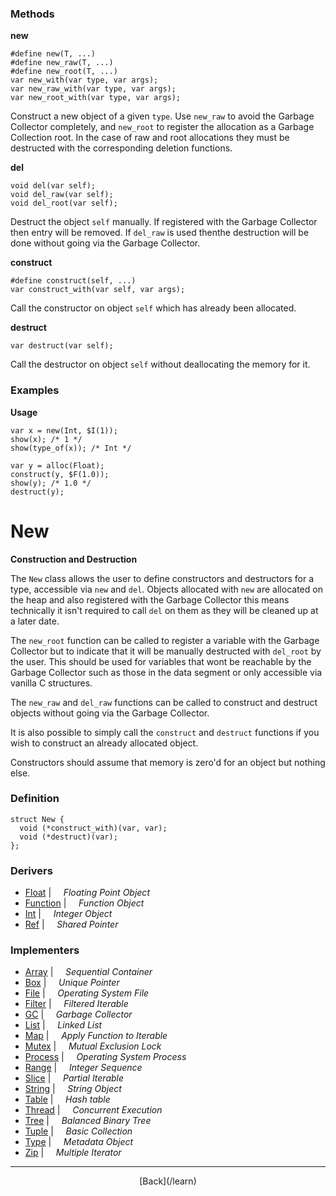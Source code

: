   <div class="row">
  <div class="col-xs-6 col-md-6">

### Methods

__new__

    #define new(T, ...)
    #define new_raw(T, ...)
    #define new_root(T, ...)
    var new_with(var type, var args);
    var new_raw_with(var type, var args);
    var new_root_with(var type, var args);

Construct a new object of a given `type`. Use `new_raw` to avoid the Garbage Collector completely, and `new_root` to register the allocation as a Garbage Collection root. In the case of raw and root allocations they must be destructed with the corresponding deletion functions.

__del__

    void del(var self);
    void del_raw(var self);
    void del_root(var self);

Destruct the object `self` manually. If registered with the Garbage Collector then entry will be removed. If `del_raw` is used thenthe destruction will be done without going via the Garbage Collector.

__construct__

    #define construct(self, ...)
    var construct_with(var self, var args);

Call the constructor on object `self` which has already been allocated.

__destruct__

    var destruct(var self);

Call the destructor on object `self` without deallocating the memory for it.

### Examples

__Usage__

    var x = new(Int, $I(1));
    show(x); /* 1 */
    show(type_of(x)); /* Int */
    
    var y = alloc(Float);
    construct(y, $F(1.0));
    show(y); /* 1.0 */
    destruct(y);
    



  </div>
  <div class="col-xs-6 col-md-6">

# New
__Construction and Destruction__

The `New` class allows the user to define constructors and destructors for a type, accessible via `new` and `del`. Objects allocated with `new` are allocated on the heap and also registered with the Garbage Collector this means technically it isn't required to call `del` on them as they will be cleaned up at a later date.

The `new_root` function can be called to register a variable with the Garbage Collector but to indicate that it will be manually destructed with `del_root` by the user. This should be used for variables that wont be reachable by the Garbage Collector such as those in the data segment or only accessible via vanilla C structures.

The `new_raw` and `del_raw` functions can be called to construct and destruct objects without going via the Garbage Collector.

It is also possible to simply call the `construct` and `destruct` functions if you wish to construct an already allocated object.

Constructors should assume that memory is zero'd for an object but nothing else.

### Definition

    struct New {
      void (*construct_with)(var, var);
      void (*destruct)(var);
    };
    

### Derivers

* <span class="docitem">[Float](/learn/float)</span> | &nbsp; &nbsp;   _Floating Point Object_
* <span class="docitem">[Function](/learn/function)</span> | &nbsp; &nbsp;   _Function Object_
* <span class="docitem">[Int](/learn/int)</span> | &nbsp; &nbsp;   _Integer Object_
* <span class="docitem">[Ref](/learn/ref)</span> | &nbsp; &nbsp;   _Shared Pointer_
### Implementers

* <span class="docitem">[Array](/learn/array)</span> | &nbsp; &nbsp;   _Sequential Container_
* <span class="docitem">[Box](/learn/box)</span> | &nbsp; &nbsp;   _Unique Pointer_
* <span class="docitem">[File](/learn/file)</span> | &nbsp; &nbsp;   _Operating System File_
* <span class="docitem">[Filter](/learn/filter)</span> | &nbsp; &nbsp;   _Filtered Iterable_
* <span class="docitem">[GC](/learn/gc)</span> | &nbsp; &nbsp;   _Garbage Collector_
* <span class="docitem">[List](/learn/list)</span> | &nbsp; &nbsp;   _Linked List_
* <span class="docitem">[Map](/learn/map)</span> | &nbsp; &nbsp;   _Apply Function to Iterable_
* <span class="docitem">[Mutex](/learn/mutex)</span> | &nbsp; &nbsp;   _Mutual Exclusion Lock_
* <span class="docitem">[Process](/learn/process)</span> | &nbsp; &nbsp;   _Operating System Process_
* <span class="docitem">[Range](/learn/range)</span> | &nbsp; &nbsp;   _Integer Sequence_
* <span class="docitem">[Slice](/learn/slice)</span> | &nbsp; &nbsp;   _Partial Iterable_
* <span class="docitem">[String](/learn/string)</span> | &nbsp; &nbsp;   _String Object_
* <span class="docitem">[Table](/learn/table)</span> | &nbsp; &nbsp;   _Hash table_
* <span class="docitem">[Thread](/learn/thread)</span> | &nbsp; &nbsp;   _Concurrent Execution_
* <span class="docitem">[Tree](/learn/tree)</span> | &nbsp; &nbsp;   _Balanced Binary Tree_
* <span class="docitem">[Tuple](/learn/tuple)</span> | &nbsp; &nbsp;   _Basic Collection_
* <span class="docitem">[Type](/learn/type)</span> | &nbsp; &nbsp;   _Metadata Object_
* <span class="docitem">[Zip](/learn/zip)</span> | &nbsp; &nbsp;   _Multiple Iterator_

* * *

  <p style="text-align:center;">
[Back](/learn)
  </p>

  </div>
  </div>
